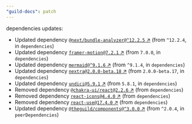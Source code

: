```yaml
---
"guild-docs": patch
---
```


dependencies updates: 

- Updated dependency [`@next/bundle-analyzer@^12.2.5` ↗︎](https://www.npmjs.com/package/@next/bundle-analyzer/v/null) (from `^12.2.4`, in `dependencies`)
- Updated dependency [`framer-motion@7.2.1` ↗︎](https://www.npmjs.com/package/framer-motion/v/7.2.1) (from `7.0.0`, in `dependencies`)
- Updated dependency [`mermaid@^9.1.6` ↗︎](https://www.npmjs.com/package/mermaid/v/null) (from `^9.1.4`, in `dependencies`)
- Updated dependency [`nextra@2.0.0-beta.18` ↗︎](https://www.npmjs.com/package/nextra/v/2.0.0-beta.18) (from `2.0.0-beta.17`, in `dependencies`)
- Updated dependency [`undici@5.9.1` ↗︎](https://www.npmjs.com/package/undici/v/5.9.1) (from `5.8.1`, in `dependencies`)
- Removed dependency [`@chakra-ui/react@2.2.6` ↗︎](https://www.npmjs.com/package/@chakra-ui/react/v/2.2.6) (from `dependencies`)
- Removed dependency [`react-icons@4.4.0` ↗︎](https://www.npmjs.com/package/react-icons/v/4.4.0) (from `dependencies`)
- Removed dependency [`react-use@17.4.0` ↗︎](https://www.npmjs.com/package/react-use/v/17.4.0) (from `dependencies`)
- Updated dependency [`@theguild/components@^3.0.0` ↗︎](https://www.npmjs.com/package/@theguild/components/v/null) (from `^2.0.4`, in `peerDependencies`)
